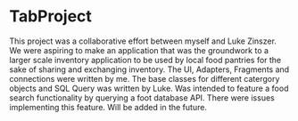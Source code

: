 # TabProject
This project was a collaborative effort between myself and Luke Zinszer. 
We were aspiring to make an application that was the groundwork to a larger scale inventory application to be used by local food pantries for the sake of sharing and exchanging inventory.
The UI, Adapters, Fragments and connections were written by me. The base classes for different catergory objects and SQL Query was written by Luke.
Was intended to feature a food search functionality by querying a foot database API. There were issues implementing this feature. 
Will be added in the future.
